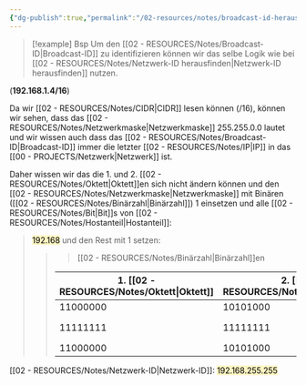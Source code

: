 ```yaml
---
{"dg-publish":true,"permalink":"/02-resources/notes/broadcast-id-herausfinden/","tags":["netzwerk/ip/ipv4"],"noteIcon":"","updated":"2024-07-27T00:30:46.205+02:00"}
---
```


>[!example] Bsp
>Um den [[02 - RESOURCES/Notes/Broadcast-ID\|Broadcast-ID]] zu identifizieren können wir das selbe Logik wie bei [[02 - RESOURCES/Notes/Netzwerk-ID herausfinden\|Netzwerk-ID herausfinden]] nutzen.
>
(**192.168.1.4/16**)
>
Da wir [[02 - RESOURCES/Notes/CIDR\|CIDR]] lesen können (/16), können wir sehen, dass das [[02 - RESOURCES/Notes/Netzwerkmaske\|Netzwerkmaske]] 255.255.0.0 lautet und wir wissen auch dass das [[02 - RESOURCES/Notes/Broadcast-ID\|Broadcast-ID]] immer die letzter [[02 - RESOURCES/Notes/IP\|IP]] in das [[00 - PROJECTS/Netzwerk\|Netzwerk]] ist.
>
Daher wissen wir das die 1. und 2. [[02 - RESOURCES/Notes/Oktett\|Oktett]]en sich nicht ändern können und den [[02 - RESOURCES/Notes/Netzwerkmaske\|Netzwerkmaske]] mit Binären ([[02 - RESOURCES/Notes/Binärzahl\|Binärzahl]]) 1 einsetzen und alle [[02 - RESOURCES/Notes/Bit\|Bit]]s von [[02 - RESOURCES/Notes/Hostanteil\|Hostanteil]]: 
><mark style="background: #FFF3A3A6;">192.168</mark>
und den Rest mit 1 setzen:
>>> [[02 - RESOURCES/Notes/Binärzahl\|Binärzahl]]en
>> 
>>| 1. [[02 - RESOURCES/Notes/Oktett\|Oktett]]    | 2. [[02 - RESOURCES/Notes/Oktett\|Oktett]]    | 3. [[02 - RESOURCES/Notes/Oktett\|Oktett]] | 4. [[02 - RESOURCES/Notes/Oktett\|Oktett]] | Inhalt |
>>| --- | --- |---| --- | ---|
>>|  11000000   |  10101000  |  00000000 |  00000000   | [[02 - RESOURCES/Notes/IP\|IP]] |
>>|  11111111   |  11111111  |  <mark style="background: #FF5582A6;">00000000</mark> |  <mark style="background: #FF5582A6;">00000000</mark>   | [[02 - RESOURCES/Notes/Netzwerkmaske\|Netzwerkmaske]] |
>>|  11000000   |  10101000  |  <mark style="background: #FF5582A6;">11111111</mark> |  <mark style="background: #FF5582A6;">11111111</mark>   | **[[02 - RESOURCES/Notes/IP\|IP]] unveränderbar** |
>
 [[02 - RESOURCES/Notes/Netzwerk-ID\|Netzwerk-ID]]: <mark style="background: #FFF3A3A6;">192.168.255.255</mark>